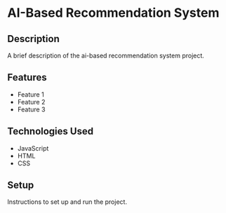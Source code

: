 # AI-Based Recommendation System

## Description

A brief description of the ai-based recommendation system project.

## Features

- Feature 1
- Feature 2
- Feature 3

## Technologies Used

- JavaScript
- HTML
- CSS

## Setup

Instructions to set up and run the project.
